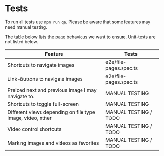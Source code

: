 # Tests

To run all tests use `npm run qa`. Please be aware that some features may need manual testing.

The table below lists the page behavious we want to ensure. Unit-tests are not listed below.

| Feature                                                    | Tests                        |
|------------------------------------------------------------|------------------------------|
| Shortcuts to navigate images                               | e2e/file-pages.spec.ts       |
| Link-Buttons to navigate images                            | e2e/file-pages.spec.ts       |
| Preload next and previous image I may navigate to.         | MANUAL TESTING               |
| Shortcuts to toggle full-screen                            | MANUAL TESTING               |
| Different views depending on file type image, video, other | MANUAL TESTING / TODO        |
| Video control shortcuts                                    | MANUAL TESTING / TODO        |
| Marking images and videos as favorites                     | MANUAL TESTING / TODO        |
